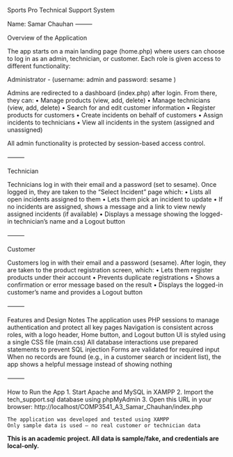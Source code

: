 
Sports Pro Technical Support System

Name: Samar Chauhan
⸻

Overview of the Application

The app starts on a main landing page (home.php) where users can choose to log in as an admin, technician, or customer. Each role is given access to different functionality:

Administrator - (username: admin and password: sesame )

Admins are redirected to a dashboard (index.php) after login. From there, they can:
	•	Manage products (view, add, delete)
	•	Manage technicians (view, add, delete)
	•	Search for and edit customer information
	•	Register products for customers
	•	Create incidents on behalf of customers
	•	Assign incidents to technicians
	•	View all incidents in the system (assigned and unassigned)

All admin functionality is protected by session-based access control.

⸻

Technician

Technicians log in with their email and a password (set to sesame).
Once logged in, they are taken to the “Select Incident” page which:
	•	Lists all open incidents assigned to them
	•	Lets them pick an incident to update
	•	If no incidents are assigned, shows a message and a link to view newly assigned incidents (if available)
	•	Displays a message showing the logged-in technician’s name and a Logout button

⸻

Customer

Customers log in with their email and a password (sesame).
After login, they are taken to the product registration screen, which:
	•	Lets them register products under their account
	•	Prevents duplicate registrations
	•	Shows a confirmation or error message based on the result
	•	Displays the logged-in customer’s name and provides a Logout button

⸻

Features and Design Notes
	The application uses PHP sessions to manage authentication and protect all key pages
	Navigation is consistent across roles, with a logo header, Home button, and Logout button
	UI is styled using a single CSS file (main.css)
	All database interactions use prepared statements to prevent SQL injection
	Forms are validated for required input
	When no records are found (e.g., in a customer search or incident list), the app shows a helpful message instead of showing nothing

⸻

How to Run the App
	1.	Start Apache and MySQL in XAMPP
	2.	Import the tech_support.sql database using phpMyAdmin
	3.	Open this URL in your browser:
http://localhost/COMP3541_A3_Samar_Chauhan/index.php




	The application was developed and tested using XAMPP
	Only sample data is used – no real customer or technician data

****This is an academic project. All data is sample/fake, and credentials are local-only.**** 
